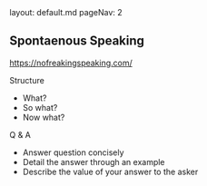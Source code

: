 <frontmatter>
  layout: default.md
  pageNav: 2
</frontmatter>


## Spontaenous Speaking

https://nofreakingspeaking.com/

Structure
- What?
- So what?
- Now what?

Q & A
- Answer question concisely
- Detail the answer through an example
- Describe the value of your answer to the asker